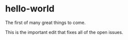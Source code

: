 # hello-world
The first of many great things to come.

This is the important edit that fixes all of the open issues.
